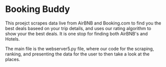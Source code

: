 # Booking Buddy

This proejct scrapes data live from AirBNB and Booking.com to find you the best deals baseed on your trip details, and uses our rating algorithm to show your the best deals. It is one stop for finding both AirBNB's and Hotels. 

The main file is the webserver5.py file, where our code for the scraping, ranking, and presenting the data for the user to then take a look at the places.
